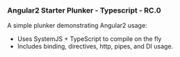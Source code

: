 ### Angular2 Starter Plunker - Typescript - RC.0

A simple plunker demonstrating Angular2 usage:
- Uses SystemJS + TypeScript to compile on the fly
- Includes binding, directives, http, pipes, and DI usage.